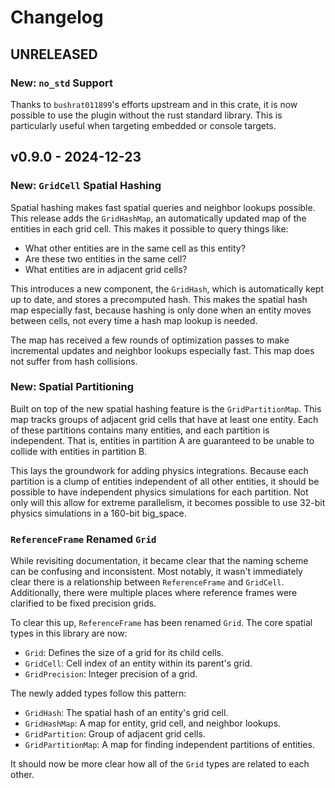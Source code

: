 # Changelog

## UNRELEASED

### New: `no_std` Support

Thanks to `bushrat011899`'s efforts upstream and in this crate, it is now possible to use the plugin without the rust standard library. This is particularly useful when targeting embedded or console targets.

## v0.9.0 - 2024-12-23

### New: `GridCell` Spatial Hashing

Spatial hashing makes fast spatial queries and neighbor lookups possible. This release adds the `GridHashMap`, an automatically updated map of the entities in each grid cell. This makes it possible to query things like:

- What other entities are in the same cell as this entity?
- Are these two entities in the same cell?
- What entities are in adjacent grid cells?

This introduces a new component, the `GridHash`, which is automatically kept up to date, and stores a precomputed hash. This makes the spatial hash map especially fast, because hashing is only done when an entity moves between cells, not every time a hash map lookup is needed.

The map has received a few rounds of optimization passes to make incremental updates and neighbor lookups especially fast. This map does not suffer from hash collisions.

### New: Spatial Partitioning

Built on top of the new spatial hashing feature is the `GridPartitionMap`. This map tracks groups of adjacent grid cells that have at least one entity. Each of these partitions contains many entities, and each partition is independent. That is, entities in partition A are guaranteed to be unable to collide with entities in partition B.

This lays the groundwork for adding physics integrations. Because each partition is a clump of entities independent of all other entities, it should be possible to have independent physics simulations for each partition. Not only will this allow for extreme parallelism, it becomes possible to use 32-bit physics simulations in a 160-bit big_space.

### `ReferenceFrame` Renamed `Grid`

While revisiting documentation, it became clear that the naming scheme can be confusing and inconsistent. Most notably, it wasn't immediately clear there is a relationship between `ReferenceFrame` and `GridCell`. Additionally, there were multiple places where reference frames were clarified to be fixed precision grids.

To clear this up, `ReferenceFrame` has been renamed `Grid`. The core spatial types in this library are now:

- `Grid`: Defines the size of a grid for its child cells.
- `GridCell`: Cell index of an entity within its parent's grid.
- `GridPrecision`: Integer precision of a grid.

The newly added types follow this pattern:

- `GridHash`: The spatial hash of an entity's grid cell.
- `GridHashMap`: A map for entity, grid cell, and neighbor lookups.
- `GridPartition`: Group of adjacent grid cells.
- `GridPartitionMap`: A map for finding independent partitions of entities.

It should now be more clear how all of the `Grid` types are related to each other.